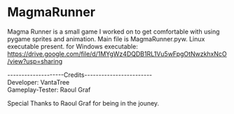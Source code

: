# MagmaRunner

Magma Runner is a small game I worked on to get comfortable with using pygame sprites and animation.
 Main file is MagmaRunner.pyw.
Linux executable present.
for Windows executable: https://drive.google.com/file/d/1MYgWz4DQDB1RL1Vu5wFpgOtNwzkhxNcO/view?usp=sharing

--------------------Credits------------------------                                                                
Developer: VantaTree                                                                            
Gameplay-Tester:  Raoul Graf                                                                 

Special Thanks to Raoul Graf for being in the jouney.
